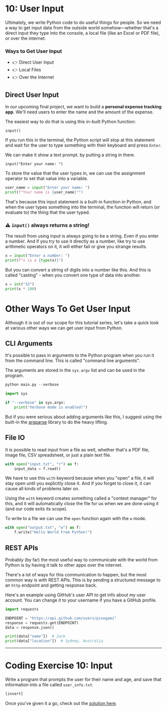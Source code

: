 # 10: User Input

Ultimately, we write Python code to do useful things for people. So we need a way to get input data from the outside world somehow—whether that's a direct input they type into the console, a local file (like an Excel or PDF file), or over the internet.

### Ways to Get User Input
- 👉  Direct User Input
- 👉  Local Files
- 👉  Over the Internet

## Direct User Input

In our upcoming final project, we want to build a **personal expense tracking app**. We'll need users to enter the name and the amount of the expense.

The easiest way to do that is using this in-built Python function:

```
input()
```

If you run this in the terminal, the Python script will stop at this statement and wait for the user to type something with their keyboard and press `Enter`.

We can make it show a text prompt. by putting a string in there.

```
input("Enter your name: ")
```

To store the value that the user types in, we can use the assignment operator to set that value into a variable.

```python
user_name = input("Enter your name: ")
print(f"Your name is {user_name}"")
```

That's because this input statement is a built-in function in Python, and when the user types something into the terminal, the function will return (or evaluate to) the thing that the user typed.

### ⚠️ `input()` always returns a string!

The result from using input is always going to be a string. Even if you enter a number. And if you try to use it directly as a number, like try to use arithmetic operators on it, it will either fail or give you strange results.

```python
x = input("Enter a number: ")
print(f"x is a {type(x)}")
```

But you can convert a string of digits into a number like this. And this is called "casting" - when you convert one type of data into another.

```python
x = int("32")
print(x * 100)
```

# Other Ways To Get User Input

Although it is out of our scope for this tutorial series, let's take a quick look at various other ways we can get user input from Python.

## CLI Arguments

It's possible to pass in arguments to the Python program when you run it from the command line. This is called "command line arguments". 

The arguments are stored in the `sys.argv` list and can be used in the program.

```python
python main.py --verbose
```

```python
import sys

if "--verbose" in sys.argv:
    print("Verbose mode is enabled!")
```

But if you were serious about adding arguments like this, I suggest using the built-in the [argparse](https://docs.python.org/3/library/argparse.html) library to do the heavy lifting.

## File IO

It is possible to read input from a file as well, whether that's a PDF file, image file, CSV spreadsheet, or just a plain text file.

```python
with open("input.txt", "r") as f:
    input_data = f.read()
```

We have to use this `with` keyword because when you "open" a file, it will stay open until you explicitly close it. And if you forget to close it, it can cause all kinds of problems later on.

Using the `with` keyword creates something called a "context manager" for this, and it will automatically close the file for us when we are done using it (and our code exits its scope).

To write to a file we can use the `open` function again with the `w` mode.

```python
with open("output.txt", "w") as f:
    f.write("Hello World From Python!")
```

## REST APIs

Probably (by far) the most useful way to communicate with the world from Python is by having it talk to other apps over the internet.

There's a lot of ways for this communication to happen, but the most common way is with REST APIs. This is by sending a structured message to an `http` endpoint and getting response back.

Here's an example using GitHub's user API to get info about my user account. You can change it to your username if you have a GitHub profile.

```python
import requests

ENDPOINT = "https://api.github.com/users/pixegami"
response = requests.get(ENDPOINT)
data = response.json()

print(data["name"])  # Jack
print(data["location"])  # Sydney, Australia
```

---

# Coding Exercise 10: Input

Write a program that prompts the user for their name and age, and save that information into a file called `user_info.txt`.

```python
[insert]
```

Once you've given it a go, check out the [solution here](./solution_10.py).